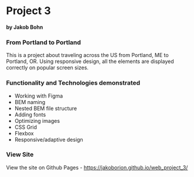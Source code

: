 # Project 3

**by Jakob Bohn**

### From Portland to Portland

This is a project about traveling across the US from Portland, ME to Portland, OR. Using responsive design, all the elements are displayed correctly on popular screen sizes. 

### Functionality and Technologies demonstrated

* Working with Figma
* BEM naming
* Nested BEM file structure
* Adding fonts
* Optimizing images
* CSS Grid
* Flexbox
* Responsive/adaptive design

### View Site

View the site on Github Pages - https://jakoborion.github.io/web_project_3/
